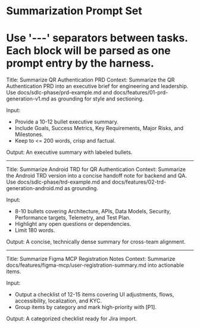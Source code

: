 # Summarization Prompt Set
# Use '---' separators between tasks. Each block will be parsed as one prompt entry by the harness.

Title: Summarize QR Authentication PRD
Context:
Summarize the QR Authentication PRD into an executive brief for engineering and leadership. Use docs/sdlc-phase/prd-example.md and docs/features/01-prd-generation-v1.md as grounding for style and sectioning.

Input:
- Provide a 10-12 bullet executive summary.
- Include Goals, Success Metrics, Key Requirements, Major Risks, and Milestones.
- Keep to <= 200 words, crisp and factual.

Output:
An executive summary with labeled bullets.

---
Title: Summarize Android TRD for QR Authentication
Context:
Summarize the Android TRD version into a concise handoff note for backend and QA. Use docs/sdlc-phase/trd-example.md and docs/features/02-trd-generation-android.md as grounding.

Input:
- 8-10 bullets covering Architecture, APIs, Data Models, Security, Performance targets, Telemetry, and Test Plan.
- Highlight any open questions or dependencies.
- Limit 180 words.

Output:
A concise, technically dense summary for cross-team alignment.

---
Title: Summarize Figma MCP Registration Notes
Context:
Summarize docs/features/figma-mcp/user-registration-summary.md into actionable items.

Input:
- Output a checklist of 12-15 items covering UI adjustments, flows, accessibility, localization, and KYC.
- Group items by category and mark high-priority with [P1].

Output:
A categorized checklist ready for Jira import.